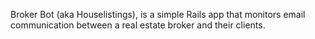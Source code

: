 Broker Bot (aka Houselistings), is a simple Rails app that monitors email communication between a real estate broker and their clients.  